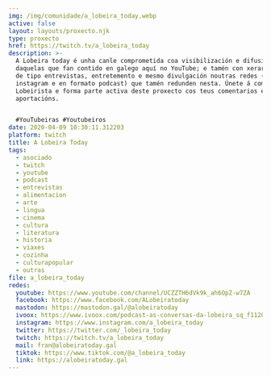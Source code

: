 ```yaml
---
img: /img/comunidade/a_lobeira_today.webp
active: false
layout: layouts/proxecto.njk
type: proxecto
href: https://twitch.tv/a_lobeira_today
description: >-
  A Lobeira today é unha canle comprometida coa visibilización e difusión
  daquelas que fan contido en galego aquí no YouTube; e tamén con xerar contido
  de tipo entrevistas, entretemento e mesmo divulgación noutras redes (twitch,
  instagram e en formato podcast) que tamén redunden nesta. Únete á comunidade
  Lobeirista e forma parte activa deste proxecto cos teus comentarios e
  aportacións.


  #YouTubeiras #Youtubeiros
date: 2020-04-09 10:30:11.312203
platform: twitch
title: A Lobeira Today
tags:
  - asociado
  - twitch
  - youtube
  - podcast
  - entrevistas
  - alimentacion
  - arte
  - lingua
  - cinema
  - cultura
  - literatura
  - historia
  - viaxes
  - cozinha
  - culturapopular
  - outras
file: a_lobeira_today
redes:
  youtube: https://www.youtube.com/channel/UCZZTH6dVk9k_ah6OpZ-w7ZA
  facebook: https://www.facebook.com/ALobeiratoday
  mastodon: https://mastodon.gal/@alobeiratoday
  ivoox: https://www.ivoox.com/podcast-as-conversas-da-lobeira_sq_f11207119_1.html
  instagram: https://www.instagram.com/a_lobeira_today
  twitter: https://twitter.com/_lobeira_today
  twitch: https://twitch.tv/a_lobeira_today
  mail: fran@alobeiratoday.gal
  tiktok: https://www.tiktok.com/@a_lobeira_today
  link: https://alobeiratoday.gal
---
```

